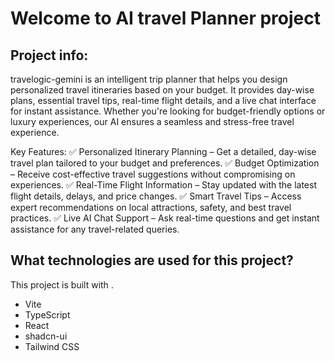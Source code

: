 # Welcome to AI travel Planner project

## Project info:
  travelogic-gemini is an intelligent trip planner that helps you design personalized travel itineraries based on your budget. It provides day-wise plans, essential travel tips, real-time flight details, and a live chat interface for instant assistance. Whether you're looking for budget-friendly options or luxury experiences, our AI ensures a seamless and stress-free travel experience.

Key Features:
✅ Personalized Itinerary Planning – Get a detailed, day-wise travel plan tailored to your budget and preferences.
✅ Budget Optimization – Receive cost-effective travel suggestions without compromising on experiences.
✅ Real-Time Flight Information – Stay updated with the latest flight details, delays, and price changes.
✅ Smart Travel Tips – Access expert recommendations on local attractions, safety, and best travel practices.
✅ Live AI Chat Support – Ask real-time questions and get instant assistance for any travel-related queries.

## What technologies are used for this project?

This project is built with .

- Vite
- TypeScript
- React
- shadcn-ui
- Tailwind CSS
